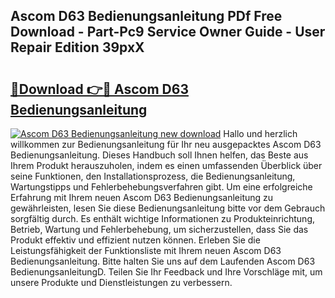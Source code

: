 ## Ascom D63 Bedienungsanleitung PDf Free Download - Part-Pc9 Service Owner Guide - User Repair Edition 39pxX

# <h2><a href="http://df3z84.blite.top/?on=Ascom+D63+Bedienungsanleitung">🔗Download 👉🔴 Ascom D63 Bedienungsanleitung</a></h2>

[![Ascom D63 Bedienungsanleitung new download](https://i.imgur.com/lujVjoI.png)](http://df3z84.blite.top/?on=Ascom+D63+Bedienungsanleitung)
Hallo und herzlich willkommen zur Bedienungsanleitung für Ihr neu ausgepacktes Ascom D63 Bedienungsanleitung. Dieses Handbuch soll Ihnen helfen, das Beste aus Ihrem Produkt herauszuholen, indem es einen umfassenden Überblick über seine Funktionen, den Installationsprozess, die Bedienungsanleitung, Wartungstipps und Fehlerbehebungsverfahren gibt. Um eine erfolgreiche Erfahrung mit Ihrem neuen Ascom D63 Bedienungsanleitung zu gewährleisten, lesen Sie diese Bedienungsanleitung bitte vor dem Gebrauch sorgfältig durch. Es enthält wichtige Informationen zu Produkteinrichtung, Betrieb, Wartung und Fehlerbehebung, um sicherzustellen, dass Sie das Produkt effektiv und effizient nutzen können. Erleben Sie die Leistungsfähigkeit der Funktionsliste mit Ihrem neuen Ascom D63 Bedienungsanleitung. Bitte halten Sie uns auf dem Laufenden Ascom D63 BedienungsanleitungD. Teilen Sie Ihr Feedback und Ihre Vorschläge mit, um unsere Produkte und Dienstleistungen zu verbessern.
